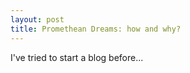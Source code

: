 ```yaml
---
layout: post
title: Promethean Dreams: how and why?
---
```


I've tried to start a blog before...

